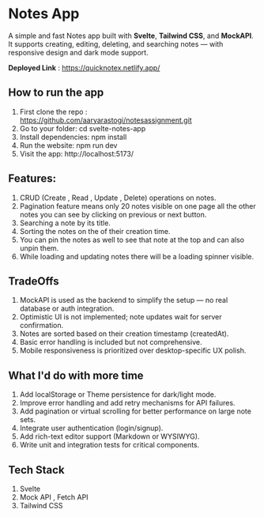 # Notes App
A simple and fast Notes app built with **Svelte**, **Tailwind CSS**, and **MockAPI**. It supports creating, editing, deleting, and searching notes — with responsive design and dark mode support.

**Deployed Link** : https://quicknotex.netlify.app/

## How to run the app

1. First clone the repo : https://github.com/aaryarastogi/notesassignment.git
2. Go to your folder: cd svelte-notes-app
3. Install dependencies:  npm install 
4. Run the website: npm run dev
5. Visit the app: http://localhost:5173/

## Features:
1. CRUD (Create , Read , Update , Delete) operations on notes.
2. Pagination feature means only 20 notes visible on one page all the other notes you can see by clicking on previous or next button.
3. Searching a note by its title.
4. Sorting the notes on the of their creation time.
5. You can pin the notes as well to see that note at the top and can also unpin them.
6. While loading and updating notes there will be a loading spinner visible.

## TradeOffs
1. MockAPI is used as the backend to simplify the setup — no real database or auth integration.
2. Optimistic UI is not implemented; note updates wait for server confirmation.
3. Notes are sorted based on their creation timestamp (createdAt).
4. Basic error handling is included but not comprehensive.
5. Mobile responsiveness is prioritized over desktop-specific UX polish.

## What I'd do with more time
1. Add localStorage or Theme persistence for dark/light mode.
2. Improve error handling and add retry mechanisms for API failures.
3. Add pagination or virtual scrolling for better performance on large note sets.
4. Integrate user authentication (login/signup).
5. Add rich-text editor support (Markdown or WYSIWYG).
6. Write unit and integration tests for critical components.

## Tech Stack
1. Svelte
2. Mock API , Fetch API
3. Tailwind CSS
